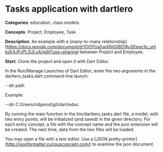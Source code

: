 
# Tasks application with dartlero

**Categories**: education, class models.

**Concepts**: Project, Employee, Task.

**Description**:
An example with a [many-to-many relationship] 
(https://docs.google.com/document/d/1OOYUa5wX6IjGIBD1KuSEpec1p_unIbzE4JFvPL5ULxA/edit?usp=sharing) 
between Project and Employee.

**Start**:
Clone the project and open it with Dart Editor.

In the Run/Manage Launches of Dart Editor, enter the two arguments in the 
dartlero_tasks.dart command-line launch:

--dir path 

Example:

--dir C:/Users/ridjanod/git/dart/educ

By running the main function in the bin/dartlero_tasks.dart file, a model, 
with two entry points, will be initialized (and saved) in the given directory. 
For each entry concept, a file with the concept name and the json extension 
will be created. The next time, data from the two files will be loaded.

You may open a file with a text editor. Use a 
[JSON pretty-printer] (http://jsonformatter.curiousconcept.com/) 
to examine the json document.








